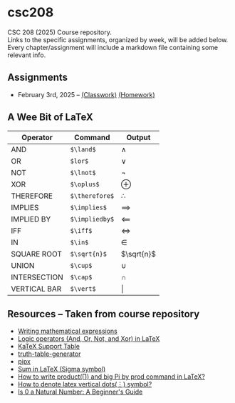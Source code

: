 # csc208
CSC 208 (2025) Course repository.  
Links to the specific assignments, organized by week, will be added below. Every chapter/assignment will include a markdown file containing some relevant info.  

## Assignments
- February 3rd, 2025 – [(Classwork)](https://github.com/Arctursus12/csc208/blob/main/ch0_preliminaries/latex_experiments1.md) [(Homework)](https://github.com/Arctursus12/csc208/blob/main/ch0_preliminaries/WhatIsComputerScience.md)

## A Wee Bit of LaTeX

| Operator     | Command          | Output       |
|--------------|------------------|--------------|
| AND          | `$\land$`        | $\land$      |
| OR           | `$lor$`          | $\lor$       |
| NOT          | `$\lnot$`        | $\lnot$      |
| XOR          | `$\oplus$`       | $\oplus$     |
| THEREFORE    | `$\therefore$`   | $\therefore$ |
| IMPLIES      | `$\implies$`     | $\implies$   |
| IMPLIED BY   | `$\impliedby$`   | $\impliedby$ |
| IFF          | `$\iff$`         | $\iff$       |
| IN           | `$\in$`          | $\in$        |
| SQUARE ROOT  | `$\sqrt{n}$`     | $\sqrt{n}$   |
| UNION        | `$\cup$`         | $\cup$       |
| INTERSECTION | `$\cap$`         | $\cap$       |
| VERTICAL BAR | `$\vert$`        | $\vert$      |

## Resources – Taken from course repository

* [Writing mathematical expressions](https://docs.github.com/en/get-started/writing-on-github/working-with-advanced-formatting/writing-mathematical-expressions)
* [Logic operators (And, Or, Not, and Xor) in LaTeX](https://latexdoc.com/logic-operators-in-latex/)
* [KaTeX Support Table](https://katex.org/docs/support_table.html)
* [truth-table-generator](https://pypi.org/project/truth-table-generator/)
* [pipx](https://github.com/pypa/pipx)
* [Sum in LaTeX (Sigma symbol)](https://latex-tutorial.com/sum-latex/)
* [How to write product(Π) and big Pi by prod command in LaTeX?](https://www.physicsread.com/use-of-product-notation-in-latex/)
* [How to denote latex vertical dots(⋮) symbol?](https://www.physicsread.com/latex-vertical-dots-symbol/)
* [Is 0 a Natural Number: A Beginner's Guide](https://www.storyofmathematics.com/is-0-a-natural-number/)
